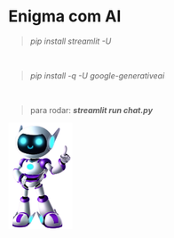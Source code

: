 # Enigma com AI

> *pip install streamlit -U*

<br>

> *pip install -q -U google-generativeai*

<br>

> para rodar: _**streamlit run chat.py**_


<img src="https://github.com/Sarah781/Chatbot-Alura/blob/main/Robo.png" width=115>
